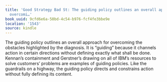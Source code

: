 ```yaml
---
title: 'Good Strategy Bad St: The guiding policy outlines an overall approach for
  overcomi…'
book_uuid: 9cfd6e6a-50bd-4c54-b976-fcf4fe3bbe9e
location: '1543'
source: kindle
---
```


The guiding policy outlines an overall approach for overcoming the obstacles highlighted by the diagnosis. It is “guiding” because it channels action in certain directions without defining exactly what shall be done. Kennan’s containment and Gerstner’s drawing on all of IBM’s resources to solve customers’ problems are examples of guiding policies. Like the guardrails on a highway, the guiding policy directs and constrains action without fully defining its content.